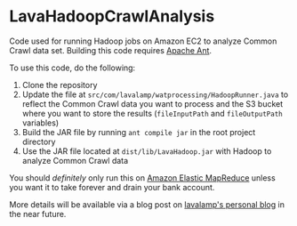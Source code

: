 LavaHadoopCrawlAnalysis
=======================

Code used for running Hadoop jobs on Amazon EC2 to analyze Common Crawl data set. Building this code requires [Apache Ant](http://ant.apache.org/).

To use this code, do the following:

1. Clone the repository
2. Update the file at `src/com/lavalamp/watprocessing/HadoopRunner.java` to reflect the Common Crawl data you want to process and the S3 bucket where you want to store the results (`fileInputPath` and `fileOutputPath` variables)
3. Build the JAR file by running `ant compile jar` in the root project directory
4. Use the JAR file located at `dist/lib/LavaHadoop.jar` with Hadoop to analyze Common Crawl data

You should *definitely* only run this on [Amazon Elastic MapReduce](https://aws.amazon.com/emr/) unless you want it to take forever and drain your bank account.

More details will be available via a blog post on [lavalamp's personal blog](https://l.avala.mp/) in the near future.